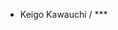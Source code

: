 - Keigo Kawauchi / ***

<!---
keigo-kawauch1/keigo-kawauch1 is a ✨ special ✨ repository because its `README.md` (this file) appears on your GitHub profile.
You can click the Preview link to take a look at your changes.
--->
